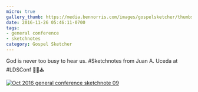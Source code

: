 ```yaml
---
micro: true
gallery_thumb: https://media.bennorris.com/images/gospelsketcher/thumbs/oct-16-1-uceda.jpg
date: 2016-11-26 05:46:11-0700
tags:
- general conference
- sketchnotes
category: Gospel Sketcher
---
```


God is never too busy to hear us. #Sketchnotes from Juan A. Uceda at #LDSConf ✍🏼⛪️

[![Oct 2016 general conference sketchnote 09](https://media.bennorris.com/images/gospelsketcher/general-conference/oct-2016/oct-16-1-uceda.jpg)](https://media.bennorris.com/images/gospelsketcher/general-conference/oct-2016/oct-16-1-uceda.jpg)